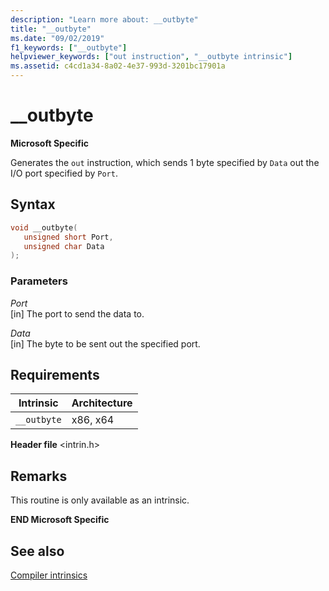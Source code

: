 ```yaml
---
description: "Learn more about: __outbyte"
title: "__outbyte"
ms.date: "09/02/2019"
f1_keywords: ["__outbyte"]
helpviewer_keywords: ["out instruction", "__outbyte intrinsic"]
ms.assetid: c4cd1a34-8a02-4e37-993d-3201bc17901a
---
```

# __outbyte

**Microsoft Specific**

Generates the `out` instruction, which sends 1 byte specified by `Data` out the I/O port specified by `Port`.

## Syntax

```C
void __outbyte(
   unsigned short Port,
   unsigned char Data
);
```

### Parameters

*Port*\
[in] The port to send the data to.

*Data*\
[in] The byte to be sent out the specified port.

## Requirements

|Intrinsic|Architecture|
|---------------|------------------|
|`__outbyte`|x86, x64|

**Header file** \<intrin.h>

## Remarks

This routine is only available as an intrinsic.

**END Microsoft Specific**

## See also

[Compiler intrinsics](../intrinsics/compiler-intrinsics.md)
